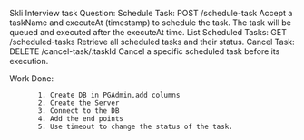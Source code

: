 Skli Interview task
Question:
Schedule Task: POST /schedule-task
   Accept a taskName and executeAt (timestamp) to schedule the task.
    The task will be queued and executed after the executeAt time.
List Scheduled Tasks: GET /scheduled-tasks
       Retrieve all scheduled tasks and their status.
Cancel Task: DELETE /cancel-task/:taskId
      Cancel a specific scheduled task before its execution.

Work Done:
```
       1. Create DB in PGAdmin,add columns
       2. Create the Server
       3. Connect to the DB
       4. Add the end points
       5. Use timeout to change the status of the task.
```